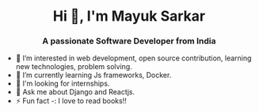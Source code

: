 <h1 align="center">Hi 👋, I'm Mayuk Sarkar</h1>
<h3 align="center">A passionate Software Developer from India</h3>


- 👀 I’m interested in web development, open source contribution, learning new technologies, problem solving.
- 🌱 I’m currently learning Js frameworks, Docker.
- 🚀 I'm looking for internships.
- 💬 Ask me about Django and Reactjs.
- ⚡ Fun fact -: I love to read books!!


<!---
mks2002/mks2002 is a ✨ special ✨ repository because its `README.md` (this file) appears on your GitHub profile.
You can click the Preview link to take a look at your changes.
--->
